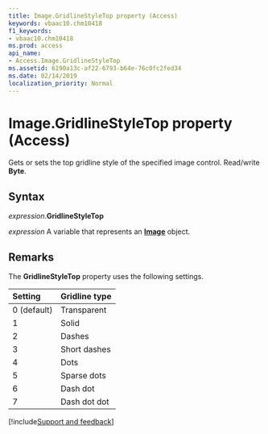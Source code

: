 ```yaml
---
title: Image.GridlineStyleTop property (Access)
keywords: vbaac10.chm10418
f1_keywords:
- vbaac10.chm10418
ms.prod: access
api_name:
- Access.Image.GridlineStyleTop
ms.assetid: 6190a13c-af22-6793-b64e-76c0fc2fed34
ms.date: 02/14/2019
localization_priority: Normal
---
```



# Image.GridlineStyleTop property (Access)

Gets or sets the top gridline style of the specified image control. Read/write **Byte**.


## Syntax

_expression_.**GridlineStyleTop**

_expression_ A variable that represents an **[Image](Access.Image.md)** object.


## Remarks

The **GridlineStyleTop** property uses the following settings.

|Setting|Gridline type|
|:-----|:-----|
|0 (default)|Transparent|
|1|Solid|
|2|Dashes|
|3|Short dashes|
|4|Dots|
|5|Sparse dots|
|6|Dash dot|
|7|Dash dot dot|



[!include[Support and feedback](~/includes/feedback-boilerplate.md)]

